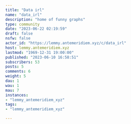 ```yaml
---
title: "Data irl" 
name: "data_irl"
description: "home of funny graphs"
type: community
date: "2023-06-22 02:19:59"
draft: false
nsfw: false
actor_id: "https://lemmy.antemeridiem.xyz/c/data_irl"
host: lemmy.antemeridiem.xyz
lastmod: "1969-12-31 19:00:00"
published: "2023-06-10 16:58:51"
subscribers: 53
posts: 5
comments: 6
weight: 5
dau: 1
wau: 1
mau: 7
instances:
- "lemmy_antemeridiem_xyz"
tags: 
- "lemmy_antemeridiem_xyz"

---
```

